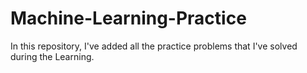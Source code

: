 # Machine-Learning-Practice
In this repository, I've added all the practice problems that I've solved during the Learning.
